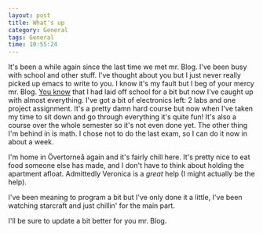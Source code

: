 ```yaml
---
layout: post
title: What's up
category: General
tags: General
time: 10:55:24
---
```

It's been a while again since the last time we met mr. Blog. I've been busy with school and other stuff. I've thought about you but I just never really picked up emacs to write to you. I know it's my fault but I beg of your mercy mr. Blog. [You know](/blog/2011/02/09/a_week_of_headache) that I had laid off school for a bit but now I've caught up with almost everything. I've got a bit of electronics left: 2 labs and one project assignment. It's a pretty damn hard course but now when I've taken my time to sit down and go through everything it's quite fun! It's also a course over the whole semester so it's not even done yet. The other thing I'm behind in is math. I chose not to do the last exam, so I can do it now in about a week.

I'm home in Övertorneå again and it's fairly chill here. It's pretty nice to eat food someone else has made, and I don't have to think about holding the apartment afloat. Admittedly Veronica is a *great* help (I might actually be the help).

I've been meaning to program a bit but I've only done it a little, I've been watching starcraft and just chillin' for the main part.

I'll be sure to update a bit better for you mr. Blog.

